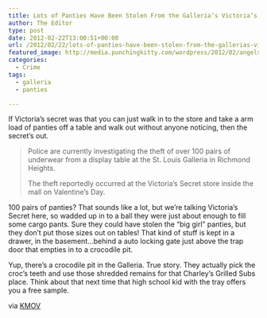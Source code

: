 ```yaml
---
title: Lots of Panties Have Been Stolen From the Galleria’s Victoria’s Secret
author: The Editor
type: post
date: 2012-02-22T13:00:51+00:00
url: /2012/02/22/lots-of-panties-have-been-stolen-from-the-gallerias-victorias-secret/
featured_image: http://media.punchingkitty.com/wordpress/2012/02/angels-1.jpeg
categories:
  - Crime
tags:
  - galleria
  - panties

---
```

If Victoria&#8217;s secret was that you can just walk in to the store and take a arm load of panties off a table and walk out without anyone noticing, then the secret&#8217;s out.

> Police are currently investigating the theft of over 100 pairs of underwear from a display table at the St. Louis Galleria in Richmond Heights.
> 
> The theft reportedly occurred at the Victoria’s Secret store inside the mall on Valentine&#8217;s Day.

100 pairs of panties? That sounds like a lot, but we&#8217;re talking Victoria&#8217;s Secret here, so wadded up in to a ball they were just about enough to fill some cargo pants. Sure they could have stolen the &#8220;big girl&#8221; panties, but they don&#8217;t put those sizes out on tables! That kind of stuff is kept in a drawer, in the basement&#8230;behind a auto locking gate just above the trap door that empties in to a crocodile pit.

Yup, there&#8217;s a crocodile pit in the Galleria. True story. They actually pick the croc&#8217;s teeth and use those shredded remains for that Charley&#8217;s Grilled Subs place. Think about that next time that high school kid with the tray offers you a free sample.

via <a href="http://www.kmov.com/news/local/Panty-thief-strikes-local-Victorias-Secret-store-139891273.html" target="_blank">KMOV</a>